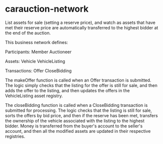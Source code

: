# carauction-network

List assets for sale (setting a reserve price), and watch as assets that have met their reserve price are automatically transferred to the highest bidder at the end of the auction.

This business network defines:

Participants: Member Auctioneer

Assets: Vehicle VehicleListing

Transactions: Offer CloseBidding

The makeOffer function is called when an Offer transaction is submitted. The logic simply checks that the listing for the offer is still for sale, and then adds the offer to the listing, and then updates the offers in the VehicleListing asset registry.

The closeBidding function is called when a CloseBidding transaction is submitted for processing. The logic checks that the listing is still for sale, sorts the offers by bid price, and then if the reserve has been met, transfers the ownership of the vehicle associated with the listing to the highest bidder. Money is transferred from the buyer's account to the seller's account, and then all the modified assets are updated in their respective registries.
